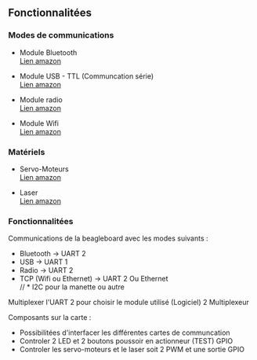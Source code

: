 Fonctionnalitées
----------------

### Modes de communications ###

* Module Bluetooth  
[Lien amazon](http://www.amazon.fr/XCSOURCE-Bluetooth-Transceiver-%C3%A9metteur-r%C3%A9cepteur-TE119/dp/B00V4ITDVE/ref=sr_1_2?s=electronics&ie=UTF8&qid=1456694264&sr=1-2-spons&keywords=module+bluetooth&psc=1#productDetails)

* Module USB - TTL (Communcation série)  
[Lien amazon](http://www.amazon.fr/XCSOURCE%C2%AE-FT232RL-Adaptateur-Arduino-TE203/dp/B00YMDN2Z6/ref=pd_sim_sbs_147_12?ie=UTF8&dpID=5146GTuLw%2BL&dpSrc=sims&preST=_AC_UL160_SR160%2C160_&refRID=0R40TKWFP4PEV5274HFY)

* Module radio  
[Lien amazon]()

* Module Wifi  
[Lien amazon]()

### Matériels ###

* Servo-Moteurs  
[Lien amazon](http://www.amazon.fr/gp/product/B010JMHFR4?psc=1&redirect=true&ref_=ox_sc_act_title_2&smid=A2Y8GQ6UXTSYQT)

* Laser  
[Lien amazon](http://www.amazon.fr/gp/product/B0081S18DQ?psc=1&redirect=true&ref_=oh_aui_detailpage_o00_s01)

### Fonctionnalitées ###

Communications de la beagleboard avec les modes suivants :
* Bluetooth -> UART 2
* USB -> UART 1
* Radio -> UART 2
* TCP (Wifi ou Ethernet) -> UART 2 Ou Ethernet    
// * I2C pour la manette ou autre

Multiplexer l'UART 2 pour choisir le module utilisé (Logiciel)
2 Multiplexeur


Composants sur la carte :  
* Possibilitées d'interfacer les différentes cartes de communcation  
* Controler 2 LED et 2 boutons poussoir en actionneur (TEST) GPIO  
* Controler les servo-moteurs et le laser soit 2 PWM et une sortie GPIO


